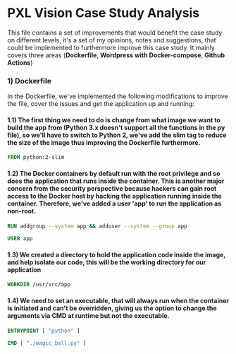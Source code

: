 # PXL Vision Case Study Analysis

This file contains a set of improvements that would benefit the case study on different levels, it's a set of my opinions, notes and suggestions, that could be implemented to furthermore improve this case study. It mainly covers  three areas (**Dockerfile**, **Wordpress with Docker-compose**, **Github Actions**)

### 1) Dockerfile

In the Dockerfile, we've implemented the following modifications to improve the file, cover the issues and get the application up and running:

#### 1.1) The first thing we need to do is change from what image we want to build the app from (Python 3.x  doesn't support all the functions in the py file), so we'll have to switch to Python 2, we've add the slim tag to reduce the size of the image thus improving the Dockerfile furthermore.

```dockerfile
FROM python:2-slim
```
#### 1.2) The Docker containers by default run with the root privilege and so does the application that runs inside the container. This is another major concern from the security perspective because hackers can gain root access to the Docker host by hacking the application running inside the container. Therefore, we've added a user 'app' to run the application as non-root.

```dockerfile
RUN addgroup --system app && adduser --system --group app 

USER app
```
#### 1.3) We created a directory to hold the application code inside the image, and help isolate our code, this will be the working directory for our application

```dockerfile
WORKDIR /usr/src/app
```
#### 1.4) We need to set an executable, that will always run when the container is initiated and can't be overridden, giving us the option to change the arguments via CMD at runtime but not the executable. 
```dockerfile
ENTRYPOINT [ "python" ]

CMD [ "./magic_ball.py" ]
```